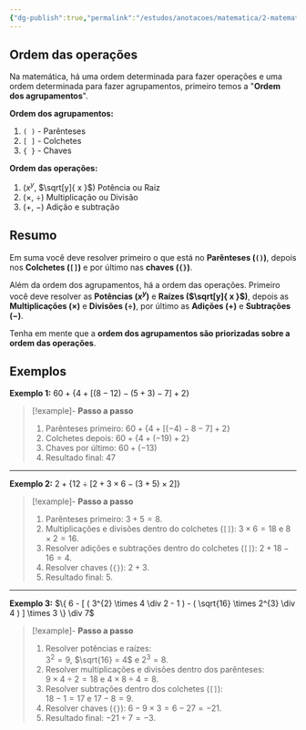 ```yaml
---
{"dg-publish":true,"permalink":"/estudos/anotacoes/matematica/2-matematica-basico/1-operacoes-fundamentais/1-4-expressoes-numericas-rascunho/","updated":"2025-03-15T12:28:35.324-03:00"}
---
```


## Ordem das operações

Na matemática, há uma ordem determinada para fazer operações e uma ordem determinada para fazer agrupamentos, primeiro temos a "**Ordem dos agrupamentos**".

**Ordem dos agrupamentos:**
1. `( )` - Parênteses
2. `[ ]` - Colchetes
3. `{ }` - Chaves

**Ordem das operações:**
1. ($x^y$, $\sqrt[y]{ x }$) Potência ou Raiz
2. ($\times$, $\div$) Multiplicação ou Divisão
3. ($+$, $-$) Adição e subtração

## Resumo

Em suma você deve resolver primeiro o que está no **Parênteses (`()`)**, depois nos **Colchetes (`[]`)** e por último nas **chaves (`{}`)**. 

Além da ordem dos agrupamentos, há a ordem das operações. Primeiro você deve resolver as **Potências ($x^y$)** e **Raízes ($\sqrt[y]{ x }$)**, depois as **Multiplicações ($\times$)** e **Divisões ($\div$)**, por último as **Adições ($+$)** e **Subtrações ($-$)**.

Tenha em mente que a **ordem dos agrupamentos são priorizadas sobre a ordem das operações**.

## Exemplos

**Exemplo 1:** $60 + \{ 4 + [ ( 8 - 12 ) - ( 5 + 3 ) - 7 ] + 2 \}$

> [!example]- **Passo a passo**
> 1. Parênteses primeiro: $60 + \{ 4 + [ (-4) - 8 - 7 ] + 2 \}$
> 2. Colchetes depois: $60 + \{ 4 + (-19) + 2 \}$
> 3. Chaves por último: $60 + (-13)$
> 4. Resultado final: $47$

---

**Exemplo 2:** $2 + \{ 12 \div [ 2 + 3 \times 6 - ( 3 + 5 ) \times 2 ] \}$

> [!example]- **Passo a passo**
> 1. Parênteses primeiro: $3 + 5 = 8$.
> 2. Multiplicações e divisões dentro do colchetes (`[]`):
> 	$3 \times 6 = 18$ e $8 \times 2 = 16$.
> 3. Resolver adições e subtrações dentro do colchetes (`[]`):
> 	$2 + 18 - 16 = 4$.
> 4. Resolver chaves (`{}`): $2 + 3$.
> 5. Resultado final: $5$.

---

**Exemplo 3:** $\{ 6 - [ ( 3^{2} \times 4 \div 2 - 1 ) - ( \sqrt{16} \times 2^{3} \div 4 ) ] \times 3 \} \div 7$

> [!example]- **Passo a passo**
> 1. Resolver potências e raízes:  
> 	$3^{2} = 9$, $\sqrt{16} = 4$ e $2^{3} = 8$.
> 2. Resolver multiplicações e divisões dentro dos parênteses:  
> 	$9 \times 4 \div 2 = 18$ e $4 \times 8 \div 4 = 8$.
> 3. Resolver subtrações dentro dos colchetes (`[]`):  
> 	$18 - 1 = 17$ e $17 - 8 = 9$.
> 4. Resolver chaves (`{}`): $6 - 9 \times 3 = 6 - 27 = -21$.
> 5. Resultado final: $-21 \div 7 = -3$.
